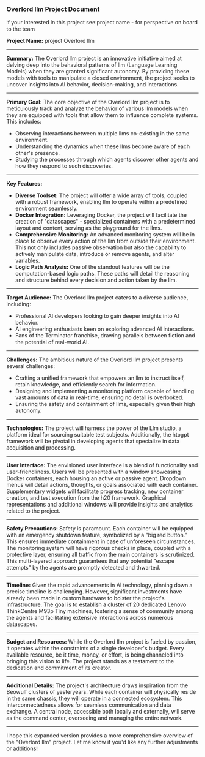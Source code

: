 ### **Overlord llm Project Document**
if your interested in this project see:project name - for perspective on board to the team

**Project Name:** project Overlord llm

---

**Summary:** 
The Overlord llm project is an innovative initiative aimed at delving deep into the behavioral patterns of llm (Language Learning Models) when they are granted significant autonomy. By providing these models with tools to manipulate a closed environment, the project seeks to uncover insights into AI behavior, decision-making, and interactions.

---

**Primary Goal:** 
The core objective of the Overlord llm project is to meticulously track and analyze the behavior of various llm models when they are equipped with tools that allow them to influence complete systems. This includes:
- Observing interactions between multiple llms co-existing in the same environment.
- Understanding the dynamics when these llms become aware of each other's presence.
- Studying the processes through which agents discover other agents and how they respond to such discoveries.

---

**Key Features:**
- **Diverse Toolset:** The project will offer a wide array of tools, coupled with a robust framework, enabling llm to operate within a predefined environment seamlessly.
- **Docker Integration:** Leveraging Docker, the project will facilitate the creation of "datascapes" - specialized containers with a predetermined layout and content, serving as the playground for the llms.
- **Comprehensive Monitoring:** An advanced monitoring system will be in place to observe every action of the llm from outside their environment. This not only includes passive observation but also the capability to actively manipulate data, introduce or remove agents, and alter variables.
- **Logic Path Analysis:** One of the standout features will be the computation-based logic paths. These paths will detail the reasoning and structure behind every decision and action taken by the llm.

---

**Target Audience:** 
The Overlord llm project caters to a diverse audience, including:
- Professional AI developers looking to gain deeper insights into AI behavior.
- AI engineering enthusiasts keen on exploring advanced AI interactions.
- Fans of the Terminator franchise, drawing parallels between fiction and the potential of real-world AI.

---

**Challenges:** 
The ambitious nature of the Overlord llm project presents several challenges:
- Crafting a unified framework that empowers an llm to instruct itself, retain knowledge, and efficiently search for information.
- Designing and implementing a monitoring platform capable of handling vast amounts of data in real-time, ensuring no detail is overlooked.
- Ensuring the safety and containment of llms, especially given their high autonomy.

---

**Technologies:** 
The project will harness the power of the Llm studio, a platform ideal for sourcing suitable test subjects. Additionally, the htogpt framework will be pivotal in developing agents that specialize in data acquisition and processing.

---

**User Interface:** 
The envisioned user interface is a blend of functionality and user-friendliness. Users will be presented with a window showcasing Docker containers, each housing an active or passive agent. Dropdown menus will detail actions, thoughts, or goals associated with each container. Supplementary widgets will facilitate progress tracking, new container creation, and test execution from the h20 framework. Graphical representations and additional windows will provide insights and analytics related to the project.

---

**Safety Precautions:** 
Safety is paramount. Each container will be equipped with an emergency shutdown feature, symbolized by a "big red button." This ensures immediate containment in case of unforeseen circumstances. The monitoring system will have rigorous checks in place, coupled with a protective layer, ensuring all traffic from the main containers is scrutinized. This multi-layered approach guarantees that any potential "escape attempts" by the agents are promptly detected and thwarted.

---

**Timeline:** 
Given the rapid advancements in AI technology, pinning down a precise timeline is challenging. However, significant investments have already been made in custom hardware to bolster the project's infrastructure. The goal is to establish a cluster of 20 dedicated Lenovo ThinkCentre M93p Tiny machines, fostering a sense of community among the agents and facilitating extensive interactions across numerous datascapes.

---

**Budget and Resources:** 
While the Overlord llm project is fueled by passion, it operates within the constraints of a single developer's budget. Every available resource, be it time, money, or effort, is being channeled into bringing this vision to life. The project stands as a testament to the dedication and commitment of its creator.

---

**Additional Details:** 
The project's architecture draws inspiration from the Beowulf clusters of yesteryears. While each container will physically reside in the same chassis, they will operate in a connected ecosystem. This interconnectedness allows for seamless communication and data exchange. A central node, accessible both locally and externally, will serve as the command center, overseeing and managing the entire network.

---

I hope this expanded version provides a more comprehensive overview of the "Overlord llm" project. Let me know if you'd like any further adjustments or additions!
